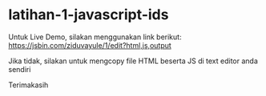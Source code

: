# latihan-1-javascript-ids

Untuk Live Demo, silakan menggunakan link berikut:
https://jsbin.com/ziduvayule/1/edit?html,js,output

Jika tidak, silakan untuk mengcopy file HTML beserta JS di text editor anda sendiri

Terimakasih

